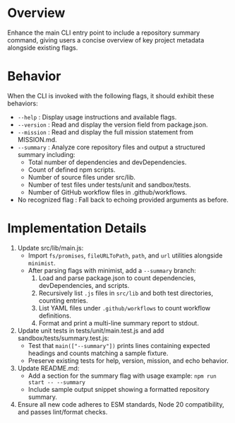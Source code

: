 # Overview
Enhance the main CLI entry point to include a repository summary command, giving users a concise overview of key project metadata alongside existing flags.

# Behavior
When the CLI is invoked with the following flags, it should exhibit these behaviors:

- `--help`    : Display usage instructions and available flags.
- `--version` : Read and display the version field from package.json.
- `--mission` : Read and display the full mission statement from MISSION.md.
- `--summary` : Analyze core repository files and output a structured summary including:
  - Total number of dependencies and devDependencies.
  - Count of defined npm scripts.
  - Number of source files under src/lib.
  - Number of test files under tests/unit and sandbox/tests.
  - Number of GitHub workflow files in .github/workflows.
- No recognized flag  : Fall back to echoing provided arguments as before.

# Implementation Details
1. Update src/lib/main.js:
   - Import `fs/promises`, `fileURLToPath`, `path`, and `url` utilities alongside `minimist`.
   - After parsing flags with minimist, add a `--summary` branch:
     1. Load and parse package.json to count dependencies, devDependencies, and scripts.
     2. Recursively list `.js` files in `src/lib` and both test directories, counting entries.
     3. List YAML files under `.github/workflows` to count workflow definitions.
     4. Format and print a multi-line summary report to stdout.
2. Update unit tests in tests/unit/main.test.js and add sandbox/tests/summary.test.js:
   - Test that `main(["--summary"])` prints lines containing expected headings and counts matching a sample fixture.
   - Preserve existing tests for help, version, mission, and echo behavior.
3. Update README.md:
   - Add a section for the summary flag with usage example:
     `npm run start -- --summary`
   - Include sample output snippet showing a formatted repository summary.
4. Ensure all new code adheres to ESM standards, Node 20 compatibility, and passes lint/format checks.